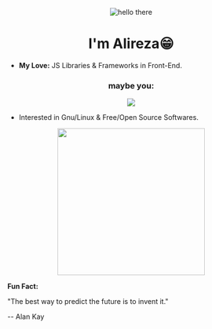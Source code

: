 <p align="center">
  <img alt="hello there" src="https://media1.tenor.com/m/0Akz_GWDQyQAAAAC/star-wars-hello-there.gif" />
</p>
<h1 align="center"> I'm Alireza😁 </h1>

- **My Love:** JS Libraries & Frameworks in Front-End.

<h3 align="center">maybe you:</h3>
<p align="center">
  <img src="https://c.tenor.com/osMRMnuwfM8AAAAC/star-wars.gif" />
</p>

- Interested in Gnu/Linux & Free/Open Source Softwares.
<p align="center">
  <img width="300px" src="https://i.kym-cdn.com/photos/images/newsfeed/002/243/406/43b.jpg" />
</p>

**Fun Fact:**

"The best way to predict the future is to invent it."

-- Alan Kay
